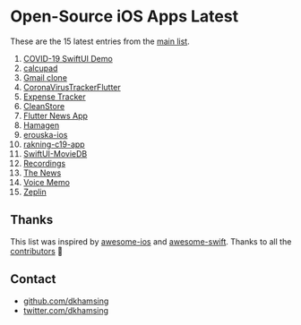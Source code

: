 # Open-Source iOS Apps Latest

These are the 15 latest entries from the [main list](https://github.com/dkhamsing/open-source-ios-apps).


1. [COVID-19 SwiftUI Demo](https://github.com/Joker462/COVID-19_SwiftUI_Demo)
2. [calcupad](https://github.com/kwonye/calcupad)
3. [Gmail clone](https://github.com/rodydavis/gmail_clone)
4. [CoronaVirusTrackerFlutter](https://github.com/alfianlosari/CoronaVirusTrackerFlutter)
5. [Expense Tracker](https://github.com/alfianlosari/SwiftUICDExpenseTrackerCompleted)
6. [CleanStore](https://github.com/Clean-Swift/CleanStore)
7. [Flutter News App](https://github.com/theindianappguy/FlutterNewsApp)
8. [Hamagen](https://github.com/MohGovIL/hamagen-react-native)
9. [erouska-ios](https://github.com/covid19cz/erouska-ios)
10. [rakning-c19-app](https://github.com/aranja/rakning-c19-app)
11. [SwiftUI-MovieDB](https://github.com/alfianlosari/SwiftUI-MovieDB)
12. [Recordings](https://github.com/objcio/app-architecture)
13. [The News](https://github.com/dkhamsing/TheNews)
14. [Voice Memo](https://github.com/HassanElDesouky/VoiceMemosClone)
15. [Zeplin](https://github.com/relevantfruit/zeplin-ios)

## Thanks

This list was inspired by [awesome-ios](https://github.com/vsouza/awesome-ios) and [awesome-swift](https://github.com/matteocrippa/awesome-swift). Thanks to all the [contributors](https://github.com/dkhamsing/open-source-ios-apps/graphs/contributors) 🎉 

## Contact

- [github.com/dkhamsing](https://github.com/dkhamsing)
- [twitter.com/dkhamsing](https://twitter.com/dkhamsing)
